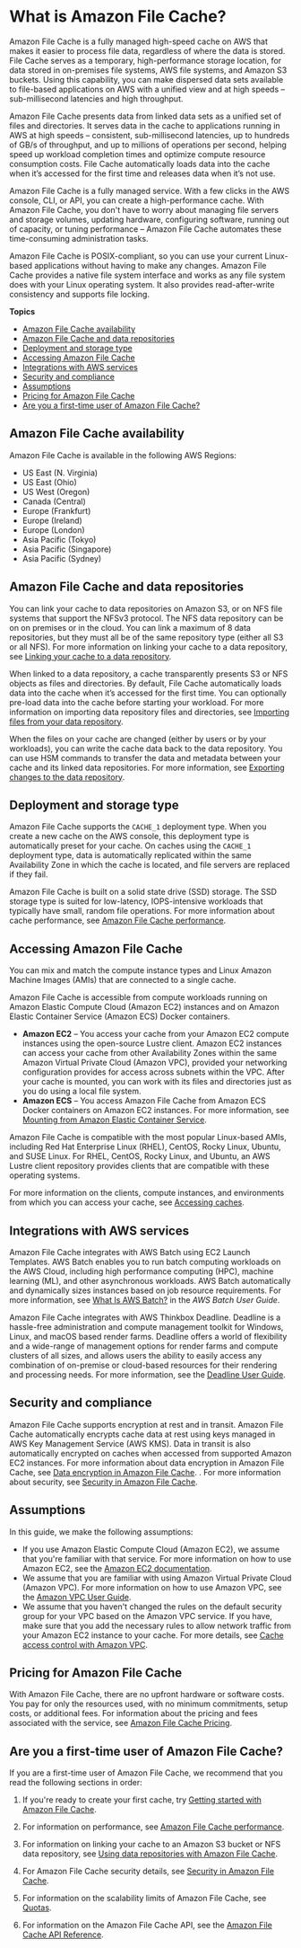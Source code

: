 # What is Amazon File Cache?<a name="what-is"></a>

Amazon File Cache is a fully managed high\-speed cache on AWS that makes it easier to process file data, regardless of where the data is stored\. File Cache serves as a temporary, high\-performance storage location, for data stored in on\-premises file systems, AWS file systems, and Amazon S3 buckets\. Using this capability, you can make dispersed data sets available to file\-based applications on AWS with a unified view and at high speeds – sub\-millisecond latencies and high throughput\.

Amazon File Cache presents data from linked data sets as a unified set of files and directories\. It serves data in the cache to applications running in AWS at high speeds – consistent, sub\-millisecond latencies, up to hundreds of GB/s of throughput, and up to millions of operations per second, helping speed up workload completion times and optimize compute resource consumption costs\. File Cache automatically loads data into the cache when it’s accessed for the first time and releases data when it’s not use\.

Amazon File Cache is a fully managed service\. With a few clicks in the AWS console, CLI, or API, you can create a high\-performance cache\. With Amazon File Cache, you don't have to worry about managing file servers and storage volumes, updating hardware, configuring software, running out of capacity, or tuning performance – Amazon File Cache automates these time\-consuming administration tasks\.

Amazon File Cache is POSIX\-compliant, so you can use your current Linux\-based applications without having to make any changes\. Amazon File Cache provides a native file system interface and works as any file system does with your Linux operating system\. It also provides read\-after\-write consistency and supports file locking\. 

**Topics**
+ [Amazon File Cache availability](#cache-availability)
+ [Amazon File Cache and data repositories](#data-repo-features)
+ [Deployment and storage type](#deployment-storage-types)
+ [Accessing Amazon File Cache](#compute-access)
+ [Integrations with AWS services](#integration-aws-services)
+ [Security and compliance](#security-compliance)
+ [Assumptions](#assumptions)
+ [Pricing for Amazon File Cache](#pricing)
+ [Are you a first\-time user of Amazon File Cache?](#first-time-user)

## Amazon File Cache availability<a name="cache-availability"></a>

Amazon File Cache is available in the following AWS Regions:
+ US East \(N\. Virginia\)
+ US East \(Ohio\)
+ US West \(Oregon\)
+ Canada \(Central\)
+ Europe \(Frankfurt\)
+ Europe \(Ireland\)
+ Europe \(London\)
+ Asia Pacific \(Tokyo\)
+ Asia Pacific \(Singapore\)
+ Asia Pacific \(Sydney\)

## Amazon File Cache and data repositories<a name="data-repo-features"></a>

You can link your cache to data repositories on Amazon S3, or on NFS file systems that support the NFSv3 protocol\. The NFS data repository can be on on premises or in the cloud\. You can link a maximum of 8 data repositories, but they must all be of the same repository type \(either all S3 or all NFS\)\. For more information on linking your cache to a data repository, see [Linking your cache to a data repository](create-linked-data-repo.md)\.

When linked to a data repository, a cache transparently presents S3 or NFS objects as files and directories\. By default, File Cache automatically loads data into the cache when it’s accessed for the first time\. You can optionally pre\-load data into the cache before starting your workload\. For more information on importing data repository files and directories, see [Importing files from your data repository](importing-files.md)\.

When the files on your cache are changed \(either by users or by your workloads\), you can write the cache data back to the data repository\. You can use HSM commands to transfer the data and metadata between your cache and its linked data repositories\. For more information, see [Exporting changes to the data repository](export-changed-data.md)\.

## Deployment and storage type<a name="deployment-storage-types"></a>

Amazon File Cache supports the `CACHE_1` deployment type\. When you create a new cache on the AWS console, this deployment type is automatically preset for your cache\. On caches using the `CACHE_1` deployment type, data is automatically replicated within the same Availability Zone in which the cache is located, and file servers are replaced if they fail\.

Amazon File Cache is built on a solid state drive \(SSD\) storage\. The SSD storage type is suited for low\-latency, IOPS\-intensive workloads that typically have small, random file operations\. For more information about cache performance, see [Amazon File Cache performance](performance.md)\.

## Accessing Amazon File Cache<a name="compute-access"></a>

You can mix and match the compute instance types and Linux Amazon Machine Images \(AMIs\) that are connected to a single cache\.

 Amazon File Cache is accessible from compute workloads running on Amazon Elastic Compute Cloud \(Amazon EC2\) instances and on Amazon Elastic Container Service \(Amazon ECS\) Docker containers\.
+ **Amazon EC2** – You access your cache from your Amazon EC2 compute instances using the open\-source Lustre client\. Amazon EC2 instances can access your cache from other Availability Zones within the same Amazon Virtual Private Cloud \(Amazon VPC\), provided your networking configuration provides for access across subnets within the VPC\. After your cache is mounted, you can work with its files and directories just as you do using a local file system\.
+ **Amazon ECS** – You access Amazon File Cache from Amazon ECS Docker containers on Amazon EC2 instances\. For more information, see [Mounting from Amazon Elastic Container Service](mounting-ecs.md)\.

Amazon File Cache is compatible with the most popular Linux\-based AMIs, including Red Hat Enterprise Linux \(RHEL\), CentOS, Rocky Linux, Ubuntu, and SUSE Linux\.  For RHEL, CentOS, Rocky Linux, and Ubuntu, an AWS Lustre client repository provides clients that are compatible with these operating systems\.

For more information on the clients, compute instances, and environments from which you can access your cache, see [Accessing caches](accessing-caches.md)\.

## Integrations with AWS services<a name="integration-aws-services"></a>

Amazon File Cache integrates with AWS Batch using EC2 Launch Templates\. AWS Batch enables you to run batch computing workloads on the AWS Cloud, including high performance computing \(HPC\), machine learning \(ML\), and other asynchronous workloads\. AWS Batch automatically and dynamically sizes instances based on job resource requirements\. For more information, see [What Is AWS Batch?](https://docs.aws.amazon.com/batch/latest/userguide/what-is-batch.html) in the *AWS Batch User Guide*\.

Amazon File Cache integrates with AWS Thinkbox Deadline\. Deadline is a hassle\-free administration and compute management toolkit for Windows, Linux, and macOS based render farms\. Deadline offers a world of flexibility and a wide\-range of management options for render farms and compute clusters of all sizes, and allows users the ability to easily access any combination of on\-premise or cloud\-based resources for their rendering and processing needs\. For more information, see the [Deadline User Guide](https://docs.thinkboxsoftware.com/products/deadline/10.1/1_User%20Manual/index-linear.html)\. 

## Security and compliance<a name="security-compliance"></a>

Amazon File Cache supports encryption at rest and in transit\. Amazon File Cache automatically encrypts cache data at rest using keys managed in AWS Key Management Service \(AWS KMS\)\. Data in transit is also automatically encrypted on caches when accessed from supported Amazon EC2 instances\. For more information about data encryption in Amazon File Cache, see [Data encryption in Amazon File Cache](encryption.md)\. \. For more information about security, see [Security in Amazon File Cache](security.md)\.

## Assumptions<a name="assumptions"></a>

In this guide, we make the following assumptions:
+ If you use Amazon Elastic Compute Cloud \(Amazon EC2\), we assume that you're familiar with that service\. For more information on how to use Amazon EC2, see the [Amazon EC2 documentation](https://docs.aws.amazon.com/ec2)\.
+ We assume that you are familiar with using Amazon Virtual Private Cloud \(Amazon VPC\)\. For more information on how to use Amazon VPC, see the [Amazon VPC User Guide](https://docs.aws.amazon.com/vpc/latest/userguide/)\.
+ We assume that you haven't changed the rules on the default security group for your VPC based on the Amazon VPC service\. If you have, make sure that you add the necessary rules to allow network traffic from your Amazon EC2 instance to your cache\. For more details, see [Cache access control with Amazon VPC](limit-access-security-groups.md)\.

## Pricing for Amazon File Cache<a name="pricing"></a>

With Amazon File Cache, there are no upfront hardware or software costs\. You pay for only the resources used, with no minimum commitments, setup costs, or additional fees\. For information about the pricing and fees associated with the service, see [Amazon File Cache Pricing](http://aws.amazon.com/filecache/pricing)\.

## Are you a first\-time user of Amazon File Cache?<a name="first-time-user"></a>

If you are a first\-time user of Amazon File Cache, we recommend that you read the following sections in order:

1. If you're ready to create your first cache, try [Getting started with Amazon File Cache](getting-started.md)\.

1. For information on performance, see [Amazon File Cache performance](performance.md)\.

1. For information on linking your cache to an Amazon S3 bucket or NFS data repository, see [Using data repositories with Amazon File Cache](using-data-repositories.md)\.

1. For Amazon File Cache security details, see [Security in Amazon File Cache](security.md)\.

1. For information on the scalability limits of Amazon File Cache, see [Quotas](limits.md)\.

1. For information on the Amazon File Cache API, see the [Amazon File Cache API Reference](https://docs.aws.amazon.com/fsx/latest/APIReference/Welcome.html)\.